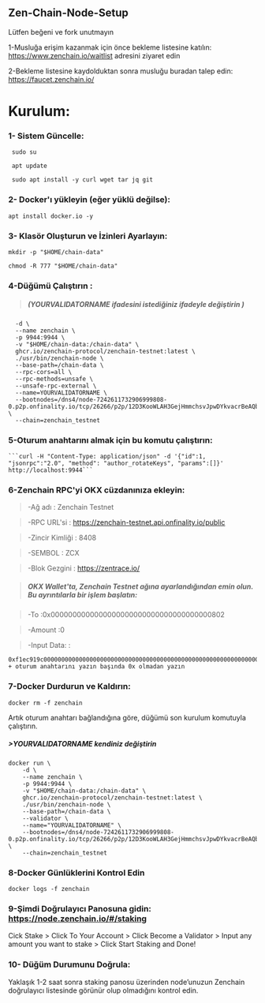 ## Zen-Chain-Node-Setup

Lütfen beğeni ve fork unutmayın


1-Musluğa erişim kazanmak için önce bekleme listesine katılın: 
https://www.zenchain.io/waitlist adresini ziyaret edin

2-Bekleme listesine kaydolduktan sonra musluğu buradan talep edin: 
https://faucet.zenchain.io/

# Kurulum:
### 1- Sistem Güncelle:

  ``` sudo su```

  ``` apt update```

  ``` sudo apt install -y curl wget tar jq git```

 ### 2- Docker'ı yükleyin (eğer yüklü değilse):

  ```apt install docker.io -y```

###  3- Klasör Oluşturun ve İzinleri Ayarlayın:

  ```mkdir -p "$HOME/chain-data"```
  
  ```chmod -R 777 "$HOME/chain-data"```

###  4-Düğümü Çalıştırın : 

> ##### (YOURVALIDATORNAME ifadesini istediğiniz ifadeyle değiştirin )

  ```docker run \
    -d \
    --name zenchain \
    -p 9944:9944 \
    -v "$HOME/chain-data:/chain-data" \
    ghcr.io/zenchain-protocol/zenchain-testnet:latest \
    ./usr/bin/zenchain-node \
    --base-path=/chain-data \
    --rpc-cors=all \
    --rpc-methods=unsafe \
    --unsafe-rpc-external \
    --name=YOURVALIDATORNAME \
    --bootnodes=/dns4/node-7242611732906999808-0.p2p.onfinality.io/tcp/26266/p2p/12D3KooWLAH3GejHmmchsvJpwDYkvacrBeAQbJrip5oZSymx5yrE \
    --chain=zenchain_testnet
```

 ###   5-Oturum anahtarını almak için bu komutu çalıştırın:

    ```curl -H "Content-Type: application/json" -d '{"id":1, "jsonrpc":"2.0", "method": "author_rotateKeys", "params":[]}' http://localhost:9944```

   
    
  ###  6-Zenchain RPC'yi OKX cüzdanınıza ekleyin:
>-Ağ adı : Zenchain Testnet

>-RPC URL'si : https://zenchain-testnet.api.onfinality.io/public

>-Zincir Kimliği : 8408

>-SEMBOL : ZCX

>-Blok Gezgini : https://zentrace.io/

> ##### OKX Wallet'ta, Zenchain Testnet ağına ayarlandığından emin olun. Bu ayrıntılarla bir işlem başlatın:

>-To :0x0000000000000000000000000000000000000802

>-Amount :0


>-Input Data: :

```
0xf1ec919c00000000000000000000000000000000000000000000000000000000000000200000000000000000000000000000000000000000000000000000000000000060 + oturum anahtarını yazın başında 0x olmadan yazın
```

### 7-Docker Durdurun ve Kaldırın:

```docker rm -f zenchain```

Artık oturum anahtarı bağlandığına göre, düğümü son kurulum komutuyla çalıştırın.

##### >YOURVALIDATORNAME kendiniz değiştirin 

```
docker run \
    -d \
    --name zenchain \
    -p 9944:9944 \
    -v "$HOME/chain-data:/chain-data" \
    ghcr.io/zenchain-protocol/zenchain-testnet:latest \
    ./usr/bin/zenchain-node \
    --base-path=/chain-data \
    --validator \
    --name="YOURVALIDATORNAME" \
    --bootnodes=/dns4/node-7242611732906999808-0.p2p.onfinality.io/tcp/26266/p2p/12D3KooWLAH3GejHmmchsvJpwDYkvacrBeAQbJrip5oZSymx5yrE \
    --chain=zenchain_testnet
```

### 8-Docker Günlüklerini Kontrol Edin 

```
docker logs -f zenchain
```

### 9-Şimdi Doğrulayıcı Panosuna gidin: https://node.zenchain.io/#/staking

Cick Stake > Click To Your Account > Click Become a Validator > Input any amount you want to stake > Click Start Staking and Done!


### 10- Düğüm Durumunu Doğrula:

Yaklaşık 1-2 saat sonra staking panosu üzerinden node’unuzun Zenchain doğrulayıcı listesinde görünür olup olmadığını kontrol edin.
